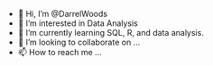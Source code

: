 - 👋 Hi, I’m @DarrelWoods
- 👀 I’m interested in Data Analysis
- 🌱 I’m currently learning SQL, R, and data analysis.
- 💞️ I’m looking to collaborate on ...
- 📫 How to reach me ...

<!---
DarrelWoods/DarrelWoods is a ✨ special ✨ repository because its `README.md` (this file) appears on your GitHub profile.
You can click the Preview link to take a look at your changes.
--->

